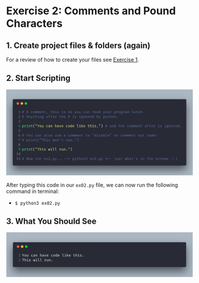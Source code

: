 # Exercise 2: Comments and Pound Characters

## 1. Create project files & folders (again)

For a review of how to create your files see [Exercise 1](lessons/ex01.md).

## 2. Start Scripting

![ex02.py](../assets/ex02/ex2.png)

After typing this code in our `ex02.py` file, we can now run the following command in terminal:
 - `$ python3 ex02.py`

## 3. What You Should See

![python3 ex2.py](../assets/ex02/bash01.png)